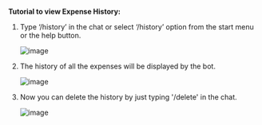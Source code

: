 ﻿**Tutorial to view Expense History:**

1. Type ‘/history’ in the chat or select ‘/history’ option from the start menu or the help button.

   ![image](https://github.com/user-attachments/assets/c3b13efe-5e1d-49de-a4c9-1b523f514d60)


2. The history of all the expenses will be displayed by the bot.

   ![image](https://github.com/user-attachments/assets/1df93140-4cce-4dd3-9132-4d2c111a9530)

3. Now you can delete the history by just typing '/delete' in the chat.

   ![image](https://github.com/user-attachments/assets/cff74b16-0973-4cfe-8302-94cc331035d4)





